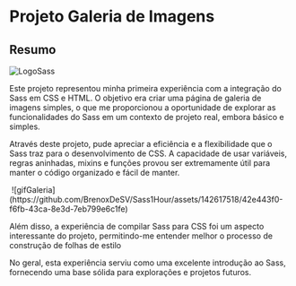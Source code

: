 # Projeto Galeria de Imagens

## Resumo

![LogoSass](https://github.com/BrenoxDeSV/Sass1Hour/assets/142617518/dec813fb-64e8-49fb-8795-2827c6f3b4fc)

Este projeto representou minha primeira experiência com a integração do Sass em CSS e HTML. O objetivo era criar uma página de galeria de imagens simples, o que me proporcionou a oportunidade de explorar as funcionalidades do Sass em um contexto de projeto real, embora básico e simples.

Através deste projeto, pude apreciar a eficiência e a flexibilidade que o Sass traz para o desenvolvimento de CSS. A capacidade de usar variáveis, regras aninhadas, mixins e funções provou ser extremamente útil para manter o código organizado e fácil de manter.

<img align="center">
![gifGaleria](https://github.com/BrenoxDeSV/Sass1Hour/assets/142617518/42e443f0-f6fb-43ca-8e3d-7eb799e6c1fe)
</img>

Além disso, a experiência de compilar Sass para CSS foi um aspecto interessante do projeto, permitindo-me entender melhor o processo de construção de folhas de estilo

No geral, esta experiência serviu como uma excelente introdução ao Sass, fornecendo uma base sólida para explorações e projetos futuros.
